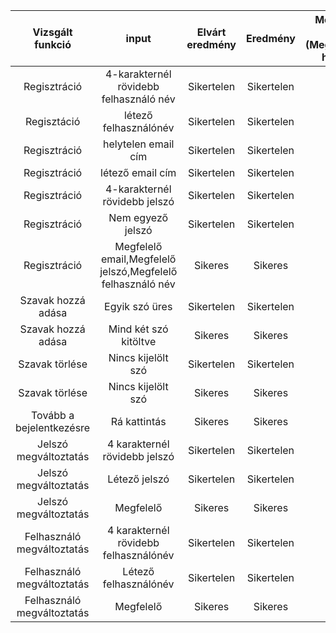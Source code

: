 | Vizsgált funkció |input|Elvárt eredmény  | Eredmény | Megfelelőség státusza (Megfelelő,Pótlás határideje) |
|:-:|:-:|:-:|:-:|:-:|
|Regisztráció|4-karakternél rövidebb felhasználó név|Sikertelen|Sikertelen|Megfelelt|
|Regisztáció|létező felhasználónév|Sikertelen|Sikertelen|Megfelelt|
|Regisztráció|helytelen email cím|Sikertelen|Sikertelen|Megfelelt|
|Regisztráció|létező email cím|Sikertelen|Sikertelen|Megfelelt|
|Regisztráció|4-karakternél rövidebb jelszó|Sikertelen|Sikertelen|Megfelelt|
|Regisztráció|Nem egyező jelszó|Sikertelen|Sikertelen|Megfelelt|
|Regisztráció|Megfelelő email,Megfelelő jelszó,Megfelelő felhasználó név|Sikeres|Sikeres |Megfelelt|
|Szavak hozzá adása|Egyik szó üres|Sikertelen|Sikertelen|Megfelelt|
|Szavak hozzá adása|Mind két szó kitöltve|Sikeres|Sikeres|Megfelelt|
|Szavak törlése|Nincs kijelölt szó|Sikertelen|Sikertelen|Megfelelt|
|Szavak törlése|Nincs kijelölt szó|Sikeres|Sikeres|Megfelelt|
|Tovább a bejelentkezésre|Rá kattintás|Sikeres|Sikeres|Megfelelt|
|Jelszó megváltoztatás | 4 karakternél rövidebb jelszó | Sikertelen | Sikertelen | Megfelelt |
|Jelszó megváltoztatás | Létező jelszó | Sikertelen | Sikertelen | Megfelelt |
|Jelszó megváltoztatás | Megfelelő | Sikeres | Sikeres | Megfelelt |
|Felhasználó megváltoztatás | 4 karakternél rövidebb felhasználónév | Sikertelen | Sikertelen | Megfelelt 
|Felhasználó megváltoztatás | Létező felhasználónév | Sikertelen | Sikertelen | Megfelelt |
|Felhasználó megváltoztatás | Megfelelő | Sikeres | Sikeres | Megfelelt |